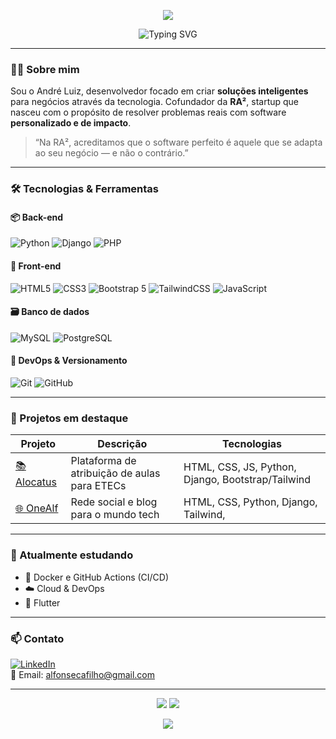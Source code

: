 <!-- Banner animado opcional -->
<p align="center">
  <img src="https://capsule-render.vercel.app/api?type=waving&color=2E8BC0&height=200&section=header&text=André%20Luiz%20🚀&fontSize=40&fontColor=FFFFFF" />
</p>

<p align="center">
  <img src="https://readme-typing-svg.demolab.com?font=Fira+Code&duration=2000&pause=1000&center=true&vCenter=true&width=435&lines=Desenvolvedor+Full+Stack;Co-fundador+do+Alocatus;Co-fundador+da+RA%C2%B2;Apaixonado+por+Tecnologia" alt="Typing SVG" />
</p>

---

### 👨‍💻 Sobre mim

Sou o André Luiz, desenvolvedor focado em criar **soluções inteligentes** para negócios através da tecnologia. Cofundador da **RA²**, startup que nasceu com o propósito de resolver problemas reais com software **personalizado e de impacto**.

> “Na RA², acreditamos que o software perfeito é aquele que se adapta ao seu negócio — e não o contrário.”

---

### 🛠️ Tecnologias & Ferramentas

#### 📦 Back-end
![Python](https://img.shields.io/badge/-Python-3776AB?style=for-the-badge&logo=python&logoColor=white)
![Django](https://img.shields.io/badge/-Django-092E20?style=for-the-badge&logo=django)
![PHP](https://img.shields.io/badge/-PHP-777BB4?style=for-the-badge&logo=php)

#### 🎨 Front-end
![HTML5](https://img.shields.io/badge/-HTML5-E34F26?style=for-the-badge&logo=html5&logoColor=white)
![CSS3](https://img.shields.io/badge/-CSS3-1572B6?style=for-the-badge&logo=css3)
![Bootstrap 5](https://img.shields.io/badge/-Bootstrap-7952B3?style=for-the-badge&logo=bootstrap&logoColor=white)
![TailwindCSS](https://img.shields.io/badge/-Tailwind-38B2AC?style=for-the-badge&logo=tailwind-css)
![JavaScript](https://img.shields.io/badge/-JavaScript-F7DF1E?style=for-the-badge&logo=javascript&logoColor=black)

#### 🗃️ Banco de dados
![MySQL](https://img.shields.io/badge/-MySQL-4479A1?style=for-the-badge&logo=mysql)
![PostgreSQL](https://img.shields.io/badge/-PostgreSQL-336791?style=for-the-badge&logo=postgresql)

#### 🔧 DevOps & Versionamento
![Git](https://img.shields.io/badge/-Git-F05032?style=for-the-badge&logo=git&logoColor=white)
![GitHub](https://img.shields.io/badge/-GitHub-181717?style=for-the-badge&logo=github)

---

### 🚀 Projetos em destaque

| Projeto | Descrição | Tecnologias |
|--------|-----------|-------------|
| [📚 Alocatus](https://github.com/seuusuario/alocatus) | Plataforma de atribuição de aulas para ETECs | HTML, CSS, JS, Python, Django, Bootstrap/Tailwind |
| [🌐 OneAlf](https://github.com/seuusuario/momo) | Rede social e blog para o mundo tech | HTML, CSS, Python, Django, Tailwind, |

---

### 🌱 Atualmente estudando
- 🐳 Docker e GitHub Actions (CI/CD)
- ☁️ Cloud & DevOps
- 📱 Flutter 

---

### 📫 Contato

[![LinkedIn](https://img.shields.io/badge/-LinkedIn-0A66C2?style=for-the-badge&logo=linkedin&logoColor=white)](https://linkedin.com/in/seuusuario)  
📧 Email: alfonsecafilho@gmail.com  

---

<p align="center">
  <img src="https://github-readme-stats.vercel.app/api?username=seuusuario&show_icons=true&theme=tokyonight" />
  <img src="https://github-readme-streak-stats.herokuapp.com/?user=seuusuario&theme=tokyonight" />
</p>

<p align="center">
  <img src="https://github-profile-summary-cards.vercel.app/api/cards/profile-details?username=seuusuario&theme=github_dark" />
</p>
